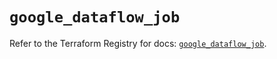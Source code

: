 # `google_dataflow_job`

Refer to the Terraform Registry for docs: [`google_dataflow_job`](https://registry.terraform.io/providers/hashicorp/google-beta/5.21.0/docs/resources/google_dataflow_job).
